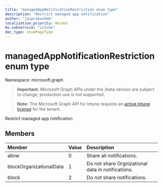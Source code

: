 ```yaml
---
title: "managedAppNotificationRestriction enum type"
description: "Restrict managed app notification"
author: "jaiprakashmb"
localization_priority: Normal
ms.subservice: "intune"
doc_type: enumPageType
---
```


# managedAppNotificationRestriction enum type

Namespace: microsoft.graph

> **Important:** Microsoft Graph APIs under the /beta version are subject to change; production use is not supported.

> **Note:** The Microsoft Graph API for Intune requires an [active Intune license](https://go.microsoft.com/fwlink/?linkid=839381) for the tenant.

Restrict managed app notification

## Members
|Member|Value|Description|
|:---|:---|:---|
|allow|0|Share all notifications.|
|blockOrganizationalData|1|Do not share Orgnizational data in notifications.|
|block|2|Do not share notifications.|